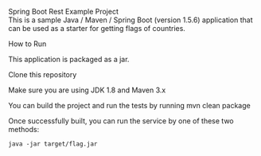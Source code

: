 Spring Boot Rest Example Project
<br>
This is a sample Java / Maven / Spring Boot (version 1.5.6) application that can be used as a starter for getting flags of countries.

How to Run

This application is packaged as a jar.

Clone this repository

Make sure you are using JDK 1.8 and Maven 3.x

You can build the project and run the tests by running mvn clean package

Once successfully built, you can run the service by one of these two methods:

    java -jar target/flag.jar
